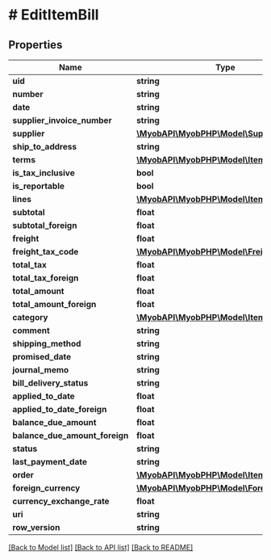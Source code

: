 # # EditItemBill

## Properties

Name | Type | Description | Notes
------------ | ------------- | ------------- | -------------
**uid** | **string** |  | 
**number** | **string** |  | [optional] 
**date** | **string** |  | [optional] 
**supplier_invoice_number** | **string** |  | [optional] 
**supplier** | [**\MyobAPI\MyobPHP\Model\Supplier**](Supplier.md) |  | [optional] 
**ship_to_address** | **string** |  | [optional] 
**terms** | [**\MyobAPI\MyobPHP\Model\ItemBillTerms**](ItemBillTerms.md) |  | [optional] 
**is_tax_inclusive** | **bool** |  | [optional] 
**is_reportable** | **bool** |  | [optional] 
**lines** | [**\MyobAPI\MyobPHP\Model\ItemBillLine[]**](ItemBillLine.md) |  | [optional] 
**subtotal** | **float** |  | [optional] 
**subtotal_foreign** | **float** |  | [optional] 
**freight** | **float** |  | [optional] 
**freight_tax_code** | [**\MyobAPI\MyobPHP\Model\FreightTaxCode**](FreightTaxCode.md) |  | [optional] 
**total_tax** | **float** |  | [optional] 
**total_tax_foreign** | **float** |  | [optional] 
**total_amount** | **float** |  | [optional] 
**total_amount_foreign** | **float** |  | [optional] 
**category** | [**\MyobAPI\MyobPHP\Model\ItemBillCategory**](ItemBillCategory.md) |  | [optional] 
**comment** | **string** |  | [optional] 
**shipping_method** | **string** |  | [optional] 
**promised_date** | **string** |  | [optional] 
**journal_memo** | **string** |  | [optional] 
**bill_delivery_status** | **string** |  | [optional] 
**applied_to_date** | **float** |  | [optional] 
**applied_to_date_foreign** | **float** |  | [optional] 
**balance_due_amount** | **float** |  | [optional] 
**balance_due_amount_foreign** | **float** |  | [optional] 
**status** | **string** |  | [optional] 
**last_payment_date** | **string** |  | [optional] 
**order** | [**\MyobAPI\MyobPHP\Model\ItemBillOrder**](ItemBillOrder.md) |  | [optional] 
**foreign_currency** | [**\MyobAPI\MyobPHP\Model\ForeignCurrency**](ForeignCurrency.md) |  | [optional] 
**currency_exchange_rate** | **float** |  | [optional] 
**uri** | **string** |  | [optional] 
**row_version** | **string** |  | [optional] 

[[Back to Model list]](../../README.md#documentation-for-models) [[Back to API list]](../../README.md#documentation-for-api-endpoints) [[Back to README]](../../README.md)


